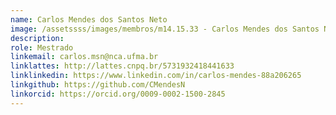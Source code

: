 ```yaml
---
name: Carlos Mendes dos Santos Neto
image: /assetssss/images/membros/m14.15.33 - Carlos Mendes dos Santos Neto.jpeg
description:
role: Mestrado
linkemail: carlos.msn@nca.ufma.br
linklattes: http://lattes.cnpq.br/5731932418441633
linklinkedin: https://www.linkedin.com/in/carlos-mendes-88a206265
linkgithub: https://github.com/CMendesN
linkorcid: https://orcid.org/0009-0002-1500-2845
---
```


